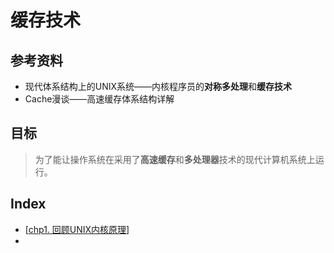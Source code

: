 # 缓存技术



## 参考资料

- 现代体系结构上的UNIX系统——内核程序员的**对称多处理**和**缓存技术**
- Cache漫谈——高速缓存体系结构详解



## 目标

> 为了能让操作系统在采用了**高速缓存**和**多处理器**技术的现代计算机系统上运行。  



## Index

* [[chp1. 回顾UNIX内核原理](../src/Cache/chp1.md)]
* 

